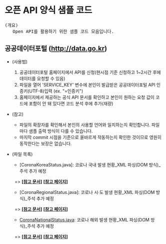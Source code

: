 # **오픈 API 양식 샘플 코드**


<pre>(개요)<br>&nbsp;&nbsp;&nbsp;Open API를 활용하기 위한 샘플 코드 모음입니다.</pre>

## 공공데이터포털 (http://data.go.kr)
	 

 - (사용법)
    1. 공공데이터포털 홈페이지에서 API를 신청(현시점 기준 신청하고 1~2시간 후에 데이터를 요청할 수 있음)
    2. 파일을 열어 'SERVICE_KEY' 변수에 본인이 발급받은 공공데이터포털 API 인증키(UTF-8)입력 (ex. "=인증키")
    3. 홈페이지에서 제공하는 공식 API 문서를 확인하고 본인이 원하는 요청 값이 코드에 포함이 안 돼 있다면 코드 분석 후에 추가(재량)
  
 - (참고)
    - 파일의 확장자를 확인해서 본인의 사용할 언어와 일치하는지 확인합니다. 파일마다 샘플 출력 방식이 다를 수 있습니다.
    -  마지막 commit 시점을 기준으로 올바르게 작동하는지 확인한 것이므로 영원히 동작한다는 보장은 없습니다.
    
    
 - (파일 목록)  
	- [CoronaKoreaStatus.java]: 코로나 국내 발생 현황_XML 파싱(DOM 방식)_주석 추가 예정
    
     &nbsp; => [**[참고 문서]**](https://github.com/cornflake16/OpenAPI_form_pack/blob/main/docs/01.보건복지부_OpenAPI활용가이드_코로나바이러스감염증_감염현황%20조회%20서비스_v0.3%20(11).docx) [**[참고 페이지]**](https://www.data.go.kr/tcs/dss/selectApiDataDetailView.do?publicDataPk=15043376)

	- [CoronaRegionalStatus.java]: 코로나 시·도 발생 현황_XML 파싱(DOM 방식)_주석 추가 예정
    
     &nbsp; => [**[참고 문서]**](https://github.com/cornflake16/OpenAPI_form_pack/blob/main/docs/03.보건복지부_OpenAPI활용가이드_코로나바이러스감염증_시도발생_현황%20조회%20서비스_v0.3%20(2).docx) [**[참고 페이지]**](https://www.data.go.kr/tcs/dss/selectApiDataDetailView.do?publicDataPk=15043378)

	- [CoronaNationalStatus.java](https://github.com/cornflake16/OpenAPI_form_pack/blob/main/CoronaNationalStatus.java): 코로나 해외 발생 현황_XML 파싱(DOM 방식)_주석 추가 예정
    
     &nbsp; => [**[참고 문서]**](https://github.com/cornflake16/OpenAPI_form_pack/blob/main/docs/04.보건복지부_OpenAPI활용가이드_코로나바이러스감염증_해외발생_현황%20조회%20서비스_v0.3.docx) [**[참고 페이지]**](https://www.data.go.kr/tcs/dss/selectApiDataDetailView.do?publicDataPk=15043379)
